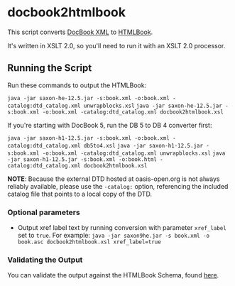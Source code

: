 # docbook2htmlbook

This script converts [DocBook XML](http://www.docbook.org/) to [HTMLBook](https://github.com/oreillymedia/HTMLBook).

It's written in XSLT 2.0, so you'll need to run it with an XSLT 2.0 processor.

## Running the Script

Run these commands to output the HTMLBook:

```java -jar saxon-he-12.5.jar -s:book.xml -o:book.xml -catalog:dtd_catalog.xml unwrapblocks.xsl```
```java -jar saxon-he-12.5.jar -s:book.xml -o:book.xml -catalog:dtd_catalog.xml docbook2htmlbook.xsl```

If you're starting with DocBook 5, run the DB 5 to DB 4 converter first:

```java -jar saxon-h1-12.5.jar -s:book.xml -o:book.xml -catalog:dtd_catalog.xml db5to4.xsl```
```java -jar saxon-h1-12.5.jar -s:book.xml -o:book.xml -catalog:dtd_catalog.xml unwrapblocks.xsl```
```java -jar saxon-h1-12.5.jar -s:book.xml -o:book.html -catalog:dtd_catalog.xml docbook2htmlbook.xsl```

**NOTE**: Because the external DTD hosted at oasis-open.org is not always
reliably available, please use the `-catalog:` option, referencing the included
catalog file that points to a local copy of the DTD.

### Optional parameters

* Output xref label text by running conversion with parameter ```xref_label``` set to ```true```. For example:
```java -jar saxon9he.jar -s book.xml -o book.asc docbook2htmlbook.xsl xref_label=true```

### Validating the Output

You can validate the output against the HTMLBook Schema, found [here](https://github.com/oreillymedia/HTMLBook).

